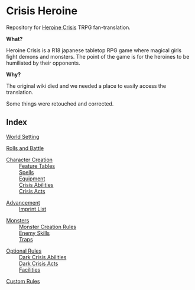 # Crisis Heroine
Repository for [Heroine Crisis](http://www.usagi-o.sakura.ne.jp/TRPG/HC/menu.htm) TRPG fan-translation.

**What?**

Heroine Crisis is a R18 japanese tabletop RPG game where magical girls fight demons and monsters. The point of the game is for the heroines to be humiliated by their opponents.

**Why?**

The original wiki died and we needed a place to easily access the translation.

Some things were retouched and corrected.

## Index

[World Setting](https://atmo26.github.io/crisisheroine/World%20Setting)

[Rolls and Battle](https://atmo26.github.io/crisisheroine/Rolls%20and%20Battle)

[Character Creation](https://github.com/Atmo26/crisisheroine/blob/master/Character%20Creation.md)
\
⠀⠀⠀ [Feature Tables](https://github.com/Atmo26/crisisheroine/blob/master/Feature%20Tables.md)
\
⠀⠀⠀ [Spells](https://github.com/Atmo26/crisisheroine/blob/master/Spells.md)
\
⠀⠀⠀ [Equipment](https://github.com/Atmo26/crisisheroine/blob/master/Equipment.md)
\
⠀⠀⠀ [Crisis Abilities](https://github.com/Atmo26/crisisheroine/blob/master/Crisis%20Abilities.md)
\
⠀⠀⠀ [Crisis Acts](https://github.com/Atmo26/crisisheroine/blob/master/Crisis%20Acts.md)

[Advancement](https://github.com/Atmo26/crisisheroine/blob/master/Advancement.md)
\
⠀⠀⠀ [Imprint List](https://github.com/Atmo26/crisisheroine/blob/master/Imprint%20List.md)

[Monsters](https://github.com/Atmo26/crisisheroine/blob/master/Monsters.md)
\
⠀⠀⠀ [Monster Creation Rules](https://github.com/Atmo26/crisisheroine/blob/master/Monster%20Creation%20Rules.md)
\
⠀⠀⠀ [Enemy Skills](https://github.com/Atmo26/crisisheroine/blob/master/Enemy%20Skills.md)
\
⠀⠀⠀ [Traps](https://github.com/Atmo26/crisisheroine/blob/master/Traps.md)

[Optional Rules](https://github.com/Atmo26/crisisheroine/blob/master/Optional%20Rules.md)
\
⠀⠀⠀ [Dark Crisis Abilities](https://github.com/Atmo26/crisisheroine/blob/master/Dark%20Crisis%20Abilities.md)
\
⠀⠀⠀ [Dark Crisis Acts](https://github.com/Atmo26/crisisheroine/blob/master/Dark%20Crisis%20Acts.md)
\
⠀⠀⠀ [Facilities](https://github.com/Atmo26/crisisheroine/blob/master/Facilities.md)

[Custom Rules](https://github.com/Atmo26/crisisheroine/blob/master/Custom%20Rules.md)

